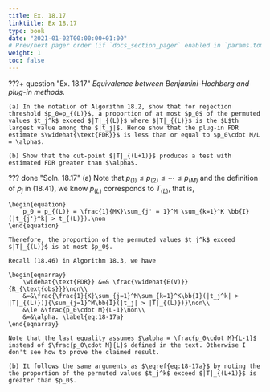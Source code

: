 ```yaml
---
title: Ex. 18.17
linktitle: Ex 18.17
type: book
date: "2021-01-02T00:00:00+01:00"
# Prev/next pager order (if `docs_section_pager` enabled in `params.toml`)
weight: 1
toc: false
---
```


???+ question "Ex. 18.17"
	*Equivalence between Benjamini–Hochberg and plug-in methods.*

	(a) In the notation of Algorithm 18.2, show that for rejection threshold $p_0=p_{(L)}$, a proportion of at most $p_0$ of the permuted values $t_j^k$ exceed $|T|_{(L)}$ where $|T|_{(L)}$ is the $L$th largest value among the $|t_j|$. Hence show that the plug-in FDR estimate $\widehat{\text{FDR}}$ is less than or equal to $p_0\cdot M/L = \alpha$.
	
    (b) Show that the cut-point $|T|_{(L+1)}$ produces a test with estimated FDR greater than $\alpha$.

??? done "Soln. 18.17"
    (a) Note that $p_{(1)} \le p_{(2)} \le \cdots \le p_{(M)}$ and the definition of $p_j$ in (18.41), we know $p_{(L)}$ corresponds to $T_{(L)}$, that is,
	
    \begin{equation}
		p_0 = p_{(L)} = \frac{1}{MK}\sum_{j' = 1}^M \sum_{k=1}^K \bb{I}(|t_{j'}^k| > t_{(L)}).\non
	\end{equation}
	
    Therefore, the proportion of the permuted values $t_j^k$ exceed $|T|_{(L)}$ is at most $p_0$.

	Recall (18.46) in Algorithm 18.3, we have 
	
    \begin{eqnarray}
		\widehat{\text{FDR}} &=& \frac{\widehat{E(V)}}{R_{\text{obs}}}\non\\
		&=&\frac{\frac{1}{K}\sum_{j=1}^M\sum_{k=1}^K\bb{I}(|t_j^k| > |T|_{(L)})}{\sum_{j=1}^M\bb{I}(|t_j| > |T|_{(L)})}\non\\
		&\le &\frac{p_0\cdot M}{L-1}\non\\
		&=&\alpha. \label{eq:18-17a}
	\end{eqnarray}
	
    Note that the last equality assumes $\alpha = \frac{p_0\cdot M}{L-1}$ instead of $\frac{p_0\cdot M}{L}$ defined in the text. Otherwise I don't see how to prove the claimed result. 

	(b) It follows the same arguments as $\eqref{eq:18-17a}$ by noting the the proportion of the permuted values $t_j^k$ exceed $|T|_{(L+1)}$ is greater than $p_0$. 